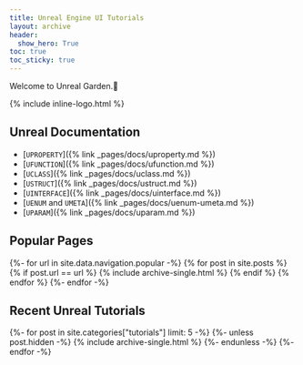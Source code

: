 ```yaml
---
title: Unreal Engine UI Tutorials
layout: archive
header:
  show_hero: True
toc: true
toc_sticky: true
---
```


Welcome to Unreal Garden.🌳

{% include inline-logo.html %}

## Unreal Documentation

* [`UPROPERTY`]({% link _pages/docs/uproperty.md %})
* [`UFUNCTION`]({% link _pages/docs/ufunction.md %})
* [`UCLASS`]({% link _pages/docs/uclass.md %})
* [`USTRUCT`]({% link _pages/docs/ustruct.md %})
* [`UINTERFACE`]({% link _pages/docs/uinterface.md %})
* [`UENUM` and `UMETA`]({% link _pages/docs/uenum-umeta.md %})
* [`UPARAM`]({% link _pages/docs/uparam.md %})


## Popular Pages

<div class="entries-row">
{%- for url in site.data.navigation.popular -%}
  {% for post in site.posts %}
    {% if post.url == url %}
      {% include archive-single.html %}
	{% endif %}
  {% endfor %}
{%- endfor -%}
</div>


## Recent Unreal Tutorials

<div class="entries-row">
{%- for post in site.categories["tutorials"] limit: 5 -%}
  {%- unless post.hidden -%}
    {% include archive-single.html %}
  {%- endunless -%}
{%- endfor -%}
</div>
